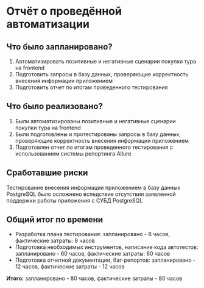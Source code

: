 # Отчёт о проведённой автоматизации

## Что было запланировано? 

1. Автоматизировать позитивные и негативные сценарии покупки тура на frontend
2. Подготовить запросы в базу данных, проверяющие корректность внесения информации приложением
3. Подготовить отчет по итогам проведенного тестирования

## Что было реализовано?

1. Были автоматизированы позитивные и негативные сценарии покупки тура на frontend
2. Были подготовлены и протестированы запросы в базу данных, проверяющие корректность внесения информации приложением
3. Подготовлен отчет по итогам проведенного тестирования с использованием системы репортинга Allure

## Сработавшие риски
Тестирование внесения информации приложением в базу данных PostgreSQL было осложнено вследствие отсутствия заявленной 
поддержки работы приложения с СУБД PostgreSQL

## Общий итог по времени

- Разработка плана тестирования: запланировано - 8 часов, фактические затраты: 8 часов
- Подготовка необходимых инструментов, написание кода автотестов: запланировано - 60 часов, фактические затраты: 60 часов
- Подготовка отчетной документации, баг-репортов: запланировано - 12 часов, фактические затраты - 12 часов

**Итого:** запланировано - 80 часов, фактические затраты - 80 часов
